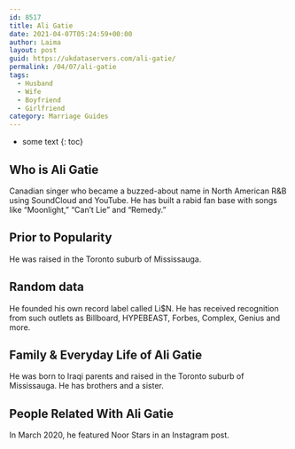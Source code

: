 ```yaml
---
id: 8517
title: Ali Gatie
date: 2021-04-07T05:24:59+00:00
author: Laima
layout: post
guid: https://ukdataservers.com/ali-gatie/
permalink: /04/07/ali-gatie
tags:
  - Husband
  - Wife
  - Boyfriend
  - Girlfriend
category: Marriage Guides
---
```


* some text
{: toc}


## Who is Ali Gatie
                  
                  
                  
Canadian singer who became a buzzed-about name in North American R&B using SoundCloud and YouTube. He has built a rabid fan base with songs like &#8220;Moonlight,&#8221; &#8220;Can&#8217;t Lie&#8221; and &#8220;Remedy.&#8221; 
                  
              
            
              
            
                
                
                
## Prior to Popularity
                  
                  
                  
He was raised in the Toronto suburb of Mississauga. 
                  
              
            
              
            
                
                
                
## Random data
                  
                  
                  
He founded his own record label called Li$N. He has received recognition from such outlets as Billboard, HYPEBEAST, Forbes, Complex, Genius and more. 
                  
              
            
              
            
                
                
                
## Family & Everyday Life of Ali Gatie
                  
                  
                  
He was born to Iraqi parents and raised in the Toronto suburb of Mississauga. He has brothers and a sister. 
                  
              
            
              
            
                
                
                
## People Related With Ali Gatie
                  
                  
                  
In March 2020, he featured Noor Stars in an Instagram post. 
                  
              
            
              
            
                
              
            
              
              
            
            
              
            
          
          
          